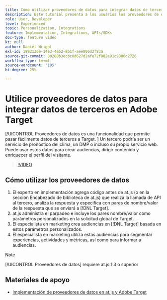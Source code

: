 ```yaml
---
title: Cómo utilizar proveedores de datos para integrar datos de terceros
description: Este tutorial presenta a los usuarios los proveedores de datos. Aprenda a utilizar la capacidad Proveedores de datos para pasar fácilmente datos de terceros a Adobe Target.
role: User, Developer
level: Experienced
topic: Personalization, Integrations
feature: Implementation, Integrations, APIs/SDKs
doc-type: feature video
kt: null
author: Daniel Wright
exl-id: 1892136e-14e3-4e52-8b1f-aee806d2f83a
source-git-commit: 80208b3ecbc0d627d2afe72f882e91c9800d2726
workflow-type: tm+mt
source-wordcount: '195'
ht-degree: 25%

---
```


# Utilice proveedores de datos para integrar datos de terceros en Adobe Target

[!UICONTROL Proveedores de datos es una funcionalidad que permite pasar fácilmente datos de terceros a Target.  ]  Un tercero podría ser un servicio de pronóstico del clima, un DMP o incluso su propio servicio web. Puede usar estos datos para crear audiencias, dirigir contenido y enriquecer el perfil del visitante.

>[!VIDEO](https://video.tv.adobe.com/v/22349/?quality=12)

## Cómo utilizar los proveedores de datos

1. El experto en implementación agrega código antes de at.js (o en la sección Encabezado de biblioteca de at.js) que realiza la llamada de API al tercero, analiza la respuesta y especifica con pares de nombre/valor de la respuesta que se enviará a [!DNL Target].
1. at.js administra el parpadeo e incluye los pares nombre/valor como parámetros personalizados en la solicitud global de Target.
1. El especialista en marketing crea audiencias en [!DNL Target] basada en estos parámetros personalizados.
1. El especialista en marketing utiliza estas audiencias para segmentar experiencias, actividades y métricas, así como para informar a audiencias.

>[!NOTE]
>
>[!UICONTROL Proveedores de datos] requiere at.js 1.3 o superior

## Materiales de apoyo

* [Implementación de proveedores de datos en at.js y Adobe Target](implement-data-providers-to-integrate-third-party-data.md)

